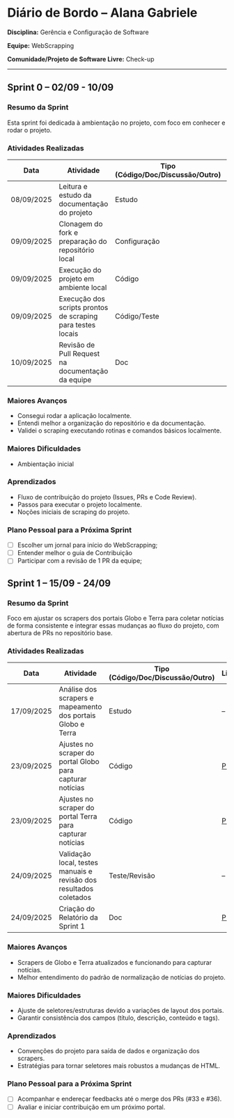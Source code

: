 # Diário de Bordo – Alana Gabriele

**Disciplina:** Gerência e Configuração de Software

**Equipe:** WebScrapping

**Comunidade/Projeto de Software Livre:** Check-up

---

## Sprint 0 – 02/09 - 10/09

### Resumo da Sprint

Esta sprint foi dedicada à ambientação no projeto, com foco em conhecer e rodar o projeto.

### Atividades Realizadas

| Data       | Atividade                                                   | Tipo (Código/Doc/Discussão/Outro) | Link/Referência                                                                                                                                                                                         | Status    |
| ---------- | ----------------------------------------------------------- | --------------------------------- | ------------------------------------------------------------------------------------------------------------------------------------------------------------------------------------------------------- | --------- |
| 08/09/2025 | Leitura e estudo da documentação do projeto                 | Estudo                            | [README](https://github.com/EH-FAKE/check-up/blob/develop/README.md)                                                                                                                                    | Concluído |
| 09/09/2025 | Clonagem do fork e preparação do repositório local          | Configuração                      | [Repositório](https://github.com/GCES-EhFake-Fork/checkUp)                                                                                                                                              | Concluído |
| 09/09/2025 | Execução do projeto em ambiente local                       | Código                            | –                                                                                                                                                                                                       | Concluído |
| 09/09/2025 | Execução dos scripts prontos de scraping para testes locais | Código/Teste                      | –                                                                                                                                                                                                       | Concluído |
| 10/09/2025 | Revisão de Pull Request na documentação da equipe           | Doc                               | [PR#13](https://github.com/GCES-EhFake-Fork/docs-interno/pull/13), [PR#17](https://github.com/GCES-EhFake-Fork/docs-interno/pull/17), [PR#20](https://github.com/GCES-EhFake-Fork/docs-interno/pull/20) | Concluído |

### Maiores Avanços

- Consegui rodar a aplicação localmente.
- Entendi melhor a organização do repositório e da documentação.
- Validei o scraping executando rotinas e comandos básicos localmente.

### Maiores Dificuldades

- Ambientação inicial

### Aprendizados

- Fluxo de contribuição do projeto (Issues, PRs e Code Review).
- Passos para executar o projeto localmente.
- Noções iniciais de scraping do projeto.

### Plano Pessoal para a Próxima Sprint

- [ ] Escolher um jornal para início do WebScrapping;
- [ ] Entender melhor o guia de Contribuição
- [ ] Participar com a revisão de 1 PR da equipe;

## Sprint 1 – 15/09 - 24/09

### Resumo da Sprint

Foco em ajustar os scrapers dos portais Globo e Terra para coletar notícias de forma consistente e integrar essas mudanças ao fluxo do projeto, com abertura de PRs no repositório base.

### Atividades Realizadas

| Data       | Atividade                                                          | Tipo (Código/Doc/Discussão/Outro) | Link/Referência                                                   | Status    |
| ---------- | ------------------------------------------------------------------ | --------------------------------- | ----------------------------------------------------------------- | --------- |
| 17/09/2025 | Análise dos scrapers e mapeamento dos portais Globo e Terra        | Estudo                            | –                                                                 | Concluído |
| 23/09/2025 | Ajustes no scraper do portal Globo para capturar notícias          | Código                            | [PR#33](https://github.com/EH-FAKE/check-up/pull/36)              | Concluído |
| 23/09/2025 | Ajustes no scraper do portal Terra para capturar notícias          | Código                            | [PR#36](https://github.com/EH-FAKE/check-up/pull/33)              | Concluído |
| 24/09/2025 | Validação local, testes manuais e revisão dos resultados coletados | Teste/Revisão                     | –                                                                 | Concluído |
| 24/09/2025 | Criação do Relatório da Sprint 1                                   | Doc                               | [PR#39](https://github.com/GCES-EhFake-Fork/docs-interno/pull/39) | Concluído |

### Maiores Avanços

- Scrapers de Globo e Terra atualizados e funcionando para capturar notícias.
- Melhor entendimento do padrão de normalização de notícias do projeto.

### Maiores Dificuldades

- Ajuste de seletores/estruturas devido a variações de layout dos portais.
- Garantir consistência dos campos (título, descrição, conteúdo e tags).

### Aprendizados

- Convenções do projeto para saída de dados e organização dos scrapers.
- Estratégias para tornar seletores mais robustos a mudanças de HTML.

### Plano Pessoal para a Próxima Sprint

- [ ] Acompanhar e endereçar feedbacks até o merge dos PRs (#33 e #36).
- [ ] Avaliar e iniciar contribuição em um próximo portal.
